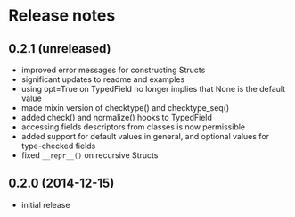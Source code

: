 # Release notes

## 0.2.1 (unreleased)

- improved error messages for constructing Structs
- significant updates to readme and examples
- using opt=True on TypedField no longer implies that None is
  the default value
- made mixin version of checktype() and checktype_seq()
- added check() and normalize() hooks to TypedField
- accessing fields descriptors from classes is now permissible
- added support for default values in general, and optional values
  for type-checked fields
- fixed `__repr__()` on recursive Structs

## 0.2.0 (2014-12-15)

- initial release

